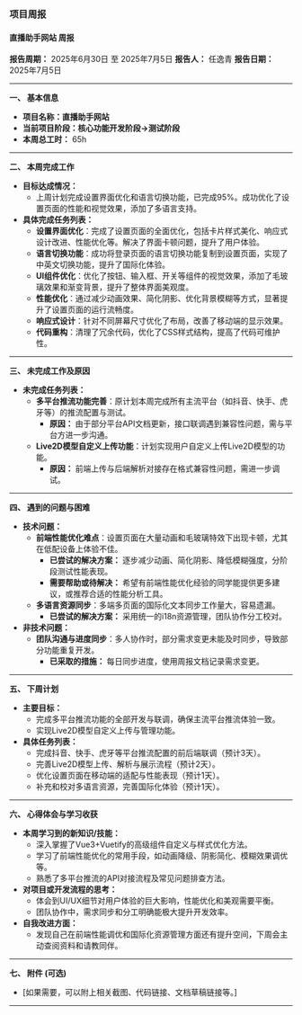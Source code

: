### 项目周报


#### **直播助手网站 周报**

**报告周期：** 2025年6月30日 至 2025年7月5日
**报告人：** 任逸青
**报告日期：** 2025年7月5日

---

**一、 基本信息**

*   **项目名称：直播助手网站** 
*   **当前项目阶段：核心功能开发阶段->测试阶段** 
*   **本周总工时：** 65h

---

**二、 本周完成工作**

*   **目标达成情况：**
    *   上周计划完成设置界面优化和语言切换功能，已完成95%。成功优化了设置页面的性能和视觉效果，添加了多语言支持。
*   **具体完成任务列表：**
    *   **设置界面优化**：完成了设置页面的全面优化，包括卡片样式美化、响应式设计改进、性能优化等。解决了界面卡顿问题，提升了用户体验。
    *   **语言切换功能**：成功将登录页面的语言切换功能复制到设置页面，实现了中英文切换功能，提升了国际化体验。
    *   **UI组件优化**：优化了按钮、输入框、开关等组件的视觉效果，添加了毛玻璃效果和渐变背景，提升了整体界面美观度。
    *   **性能优化**：通过减少动画效果、简化阴影、优化背景模糊等方式，显著提升了设置页面的运行流畅度。
    *   **响应式设计**：针对不同屏幕尺寸优化了布局，改善了移动端的显示效果。
    *   **代码重构**：清理了冗余代码，优化了CSS样式结构，提高了代码可维护性。

---

**三、 未完成工作及原因**

*   **未完成任务列表：**
    *   **多平台推流功能完善**：原计划本周完成所有主流平台（如抖音、快手、虎牙等）的推流配置与测试。
        *   **原因：** 由于部分平台API文档更新，接口联调遇到兼容性问题，需与平台方进一步沟通。
    *   **Live2D模型自定义上传功能**：计划实现用户自定义上传Live2D模型的功能。
        *   **原因：** 前端上传与后端解析对接存在格式兼容性问题，需进一步调试。

---

**四、 遇到的问题与困难**

*   **技术问题：**
    *   **前端性能优化难点**：设置页面在大量动画和毛玻璃特效下出现卡顿，尤其在低配设备上体验不佳。
        *   **已尝试的解决方案：** 逐步减少动画、简化阴影、降低模糊强度，分阶段测试性能表现。
        *   **需要帮助或待解决：** 希望有前端性能优化经验的同学能提供更多建议，或推荐合适的性能分析工具。
    *   **多语言资源同步**：多端多页面的国际化文本同步工作量大，容易遗漏。
        *   **已尝试的解决方案：** 采用统一的i18n资源管理，团队协作分工校对。
*   **非技术问题：**
    *   **团队沟通与进度同步**：多人协作时，部分需求变更未能及时同步，导致部分功能重复开发。
        *   **已采取的措施：** 每日同步进度，使用周报文档记录需求变更。

---

**五、 下周计划**

*   **主要目标：**
    *   完成多平台推流功能的全部开发与联调，确保主流平台推流体验一致。
    *   实现Live2D模型自定义上传与管理功能。
*   **具体任务列表：**
    *   完成抖音、快手、虎牙等平台推流配置的前后端联调（预计3天）。
    *   完善Live2D模型上传、解析与展示流程（预计2天）。
    *   优化设置页面在移动端的适配与性能表现（预计1天）。
    *   补充和校对多语言资源，完善国际化体验（预计1天）。

---

**六、 心得体会与学习收获**

*   **本周学习到的新知识/技能：**
    *   深入掌握了Vue3+Vuetify的高级组件自定义与样式优化方法。
    *   学习了前端性能优化的常用手段，如动画降级、阴影简化、模糊效果调优等。
    *   熟悉了多平台推流的API对接流程及常见问题排查方法。
*   **对项目或开发流程的思考：**
    *   体会到UI/UX细节对用户体验的巨大影响，性能优化和美观需要平衡。
    *   团队协作中，需求同步和分工明确能极大提升开发效率。
*   **自我改进方面：**
    *   发现自己在前端性能调优和国际化资源管理方面还有提升空间，下周会主动查阅资料和请教同伴。

---

**七、 附件 (可选)**

*   [如果需要，可以附上相关截图、代码链接、文档草稿链接等。]

---

